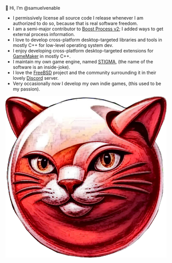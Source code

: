 👋 Hi, I’m @samuelvenable

- I permissively license all source code I release whenever I am authorized to do so, because that is real software freedom.
- I am a semi-major contributor to [Boost Process v2](https://github.com/boostorg/process); I added ways to get external process information.
- I love to develop cross-platform desktop-targeted libraries and tools in mostly C++ for low-level operating system dev.
- I enjoy developing cross-platform desktop-targeted extensions for [GameMaker](https://gamemaker.io) in mostly C++.
- I maintain my own game engine, named [STIGMA](https://github.com/samuelvenable/stigma-dev), (the name of the software is an inside-joke).
- I love the [FreeBSD](https://freebsd.org) project and the community surrounding it in their lovely [Discord](https://discord.com) server.
- Very occasionally now I develop my own indie games, (this used to be my passion).

![Kitty FreeBSD](freebsd-logo-rev.png)
